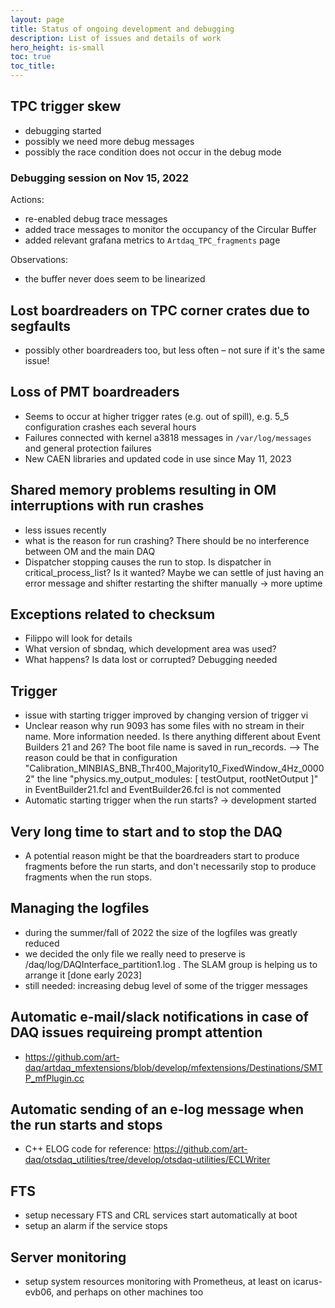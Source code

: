 ```yaml
---
layout: page
title: Status of ongoing development and debugging
description: List of issues and details of work
hero_height: is-small
toc: true
toc_title: 
---
```


## TPC trigger skew
  - debugging started
  - possibly we need more debug messages
  - possibly the race condition does not occur in the debug mode


### Debugging session on Nov 15, 2022
Actions:
  - re-enabled debug trace messages
  - added trace messages to monitor the occupancy of the Circular Buffer
  - added relevant grafana metrics to `Artdaq_TPC_fragments` page
 
Observations:
  - the buffer never does seem to be linearized


## Lost boardreaders on TPC corner crates due to segfaults

 - possibly other boardreaders too, but less often – not sure if it's the same issue!

## Loss of PMT boardreaders
 - Seems to occur at higher trigger rates (e.g. out of spill), e.g. 5_5 configuration crashes each several hours
 - Failures connected with kernel a3818 messages in `/var/log/messages` and general protection failures
 - New CAEN libraries and updated code in use since May 11, 2023

## Shared memory problems resulting in OM interruptions with run crashes
  - less issues recently
  - what is the reason for run crashing? There should be no interference between OM and the main DAQ
  - Dispatcher stopping causes the run to stop. Is dispatcher in critical_process_list? Is it wanted? Maybe we can settle of just having an error message and shifter restarting the shifter manually → more uptime


## Exceptions related to checksum
  - Filippo will look for details
  - What version of sbndaq, which development area was used?
  - What happens? Is data lost or corrupted? Debugging needed


## Trigger
  - issue with starting trigger improved by changing version of trigger vi
  - Unclear reason why run 9093 has some files with no stream in their name. More information needed. Is there anything different about Event Builders 21 and 26? The boot file name is saved in run_records. --> The reason could be that in configuration "Calibration_MINBIAS_BNB_Thr400_Majority10_FixedWindow_4Hz_00002" the line "physics.my_output_modules: [ testOutput, rootNetOutput ]" in EventBuilder21.fcl and EventBuilder26.fcl is not commented
  - Automatic starting trigger when the run starts? → development started

## Very long time to start and to stop the DAQ
  - A potential reason might be that the boardreaders start to produce fragments before the run starts, and don't necessarily stop to produce fragments when the run stops.

## Managing the logfiles
  - during the summer/fall of 2022 the size of the logfiles was greatly reduced
  - we decided the only file we really need to preserve is /daq/log/DAQInterface_partition1.log . The SLAM group is helping us to arrange it [done early 2023]
  - still needed: increasing debug level of some of the trigger messages

## Automatic e-mail/slack notifications in case of DAQ issues requireing prompt attention
- https://github.com/art-daq/artdaq_mfextensions/blob/develop/mfextensions/Destinations/SMTP_mfPlugin.cc

## Automatic sending of an e-log message when the run starts and stops
- C++ ELOG code for reference: https://github.com/art-daq/otsdaq_utilities/tree/develop/otsdaq-utilities/ECLWriter 

## FTS
- setup necessary FTS and CRL services start automatically at boot
- setup an alarm if the service stops

## Server monitoring
- setup system resources monitoring with Prometheus, at least on icarus-evb06, and perhaps on other machines too
